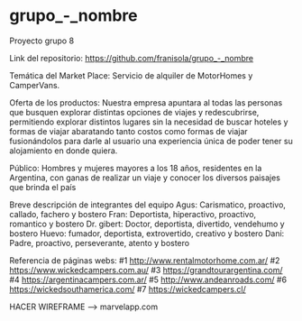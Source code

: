 # grupo_-_nombre
Proyecto grupo 8


Link del repositorio: https://github.com/franisola/grupo_-_nombre 


Temática del Market Place: Servicio de alquiler de MotorHomes y CamperVans.


Oferta de los productos: Nuestra empresa apuntara al todas las personas que busquen explorar distintas opciones de viajes y redescubrirse, permitiendo explorar distintos lugares sin la necesidad de buscar hoteles y formas de viajar abaratando tanto costos como formas de viajar fusionándolos para darle al usuario una experiencia única de poder tener su alojamiento en donde quiera.


Público: Hombres y mujeres mayores a los 18 años, residentes en la Argentina, con ganas de realizar un viaje y conocer los diversos paisajes que brinda el país


Breve descripción de integrantes del equipo
Agus: Carismatico, proactivo, callado, fachero y bostero
Fran: Deportista, hiperactivo, proactivo, romantico y bostero
Dr. gibert: Doctor, deportista, divertido, vendehumo y bostero
Huevo: fumador, deportista, extrovertido, creativo y bostero
Dani: Padre, proactivo, perseverante, atento y bostero


Referencia de páginas webs:
#1 http://www.rentalmotorhome.com.ar/ 
#2 https://www.wickedcampers.com.au/
#3 https://grandtourargentina.com/ 
#4 https://argentinacampers.com.ar/ 
#5 http://www.andeanroads.com/
#6 https://wickedsouthamerica.com/
#7 https://wickedcampers.cl/ 


HACER WIREFRAME --> marvelapp.com